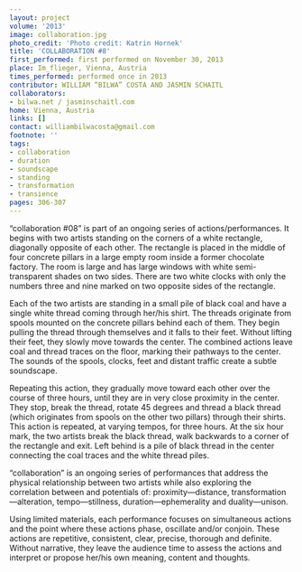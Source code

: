 ```yaml
---
layout: project
volume: '2013'
image: collaboration.jpg
photo_credit: 'Photo credit: Katrin Hornek'
title: 'COLLABORATION #8'
first_performed: first performed on November 30, 2013
place: Im_flieger, Vienna, Austria
times_performed: performed once in 2013
contributor: WILLIAM “BILWA” COSTA AND JASMIN SCHAITL
collaborators:
- bilwa.net / jasminschaitl.com
home: Vienna, Austria
links: []
contact: williambilwacosta@gmail.com
footnote: ''
tags:
- collaboration
- duration
- soundscape
- standing
- transformation
- transience
pages: 306-307
---
```


“collaboration #08” is part of an ongoing series of actions/performances. It begins with two artists standing on the corners of a white rectangle, diagonally opposite of each other. The rectangle is placed in the middle of four concrete pillars in a large empty room inside a former chocolate factory. The room is large and has large windows with white semi-transparent shades on two sides. There are two white clocks with only the numbers three and nine marked on two opposite sides of the rectangle.

Each of the two artists are standing in a small pile of black coal and have a single white thread coming through her/his shirt. The threads originate from spools mounted on the concrete pillars behind each of them. They begin pulling the thread through themselves and it falls to their feet. Without lifting their feet, they slowly move towards the center. The combined actions leave coal and thread traces on the floor, marking their pathways to the center. The sounds of the spools, clocks, feet and distant traffic create a subtle soundscape.

Repeating this action, they gradually move toward each other over the course of three hours, until they are in very close proximity in the center. They stop, break the thread, rotate 45 degrees and thread a black thread (which originates from spools on the other two pillars) through their shirts. This action is repeated, at varying tempos, for three hours. At the six hour mark, the two artists break the black thread, walk backwards to a corner of the rectangle and exit. Left behind is a pile of black thread in the center connecting the coal traces and the white thread piles.

“collaboration” is an ongoing series of performances that address the physical relationship between two artists while also exploring the correlation between and potentials of: proximity—distance, transformation—alteration, tempo—stillness, duration—ephemerality and duality—unison.

Using limited materials, each performance focuses on simultaneous actions and the point where these actions phase, oscillate and/or conjoin. These actions are repetitive, consistent, clear, precise, thorough and definite. Without narrative, they leave the audience time to assess the actions and interpret or propose her/his own meaning, content and thoughts.
